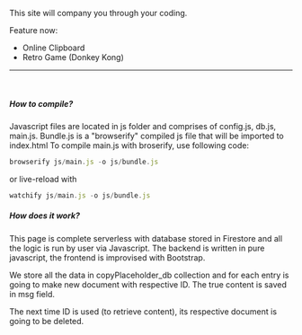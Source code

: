 This site will company you through your coding.

Feature now:
- Online Clipboard
- Retro Game (Donkey Kong)

<hr /> <br />
<h5>How to compile?</h5>

Javascript files are located in js folder and comprises of config.js, db.js, main.js. Bundle.js is a "browserify" compiled js file that will be imported to index.html
To compile main.js with broserify, use following code:
```javascript
browserify js/main.js -o js/bundle.js
```
or live-reload with
```javascript
watchify js/main.js -o js/bundle.js
```

<h5>How does it work?</h5>

This page is complete serverless with database stored in Firestore and all the logic is run by user via Javascript. The backend is written in pure javascript, the frontend is improvised with Bootstrap.

We store all the data in copyPlaceholder_db collection and for each entry is going to make new document with respective ID. The true content is saved in msg field.

The next time ID is used (to retrieve content), its respective document is going to be deleted.
